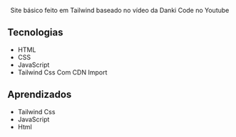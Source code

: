<p align="center">Site básico feito em Tailwind baseado no vídeo da Danki Code no Youtube</p>

## Tecnologias
* HTML
* CSS
* JavaScript
* Tailwind Css Com CDN Import

<script src="https://cdn.tailwindcss.com"></script>

## Aprendizados

* Tailwind Css
* JavaScript
* Html